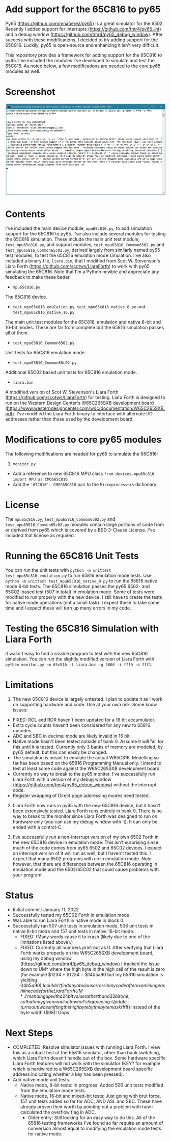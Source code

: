 # Add support for the 65C816 to py65

Py65 (https://github.com/mnaberez/py65) is a great simulator for the 6502.  Recently I added support for interrupts (https://github.com/tmr4/py65_int) and a debug window (https://github.com/tmr4/py65_debug_window).  After success with these modifications, I decided to try adding support for the 65C816. Luckily, py65 is open-source and enhancing it isn't very difficult.

This repository provides a framework for adding support for the 65C816 to py65.  I've included the modules I've developed to simulate and test the 65C816.  As noted below, a few modifications are needed to the core py65 modules as well.

# Screenshot

![Screenshot of py65 running Liara Forth on a simulated 65C816](img/py65_65c816.png)

# Contents

I've included the main device module, `mpu65c816.py`, to add simulation support for the 65C816 to py65.  I've also include several modules for testing the 65C816 simulation.  These include the main unit test module, `test_mpu65c816.py`, and support modules, `test_mpu65816_Common6502.py` and `test_mpu65816_Common65c02.py`, derived largely from similarly named py65 test modules, to test the 65C816 emulation mode simulation.  I've also included a binary file, `liara.bin`, that I modified from Scot W. Stevenson's Liara Forth (https://github.com/scotws/LiaraForth) to work with py65 simulating the 65C816.  Note that I'm a Python newbie and appreciate any feedback to make these better.

* `mpu65c816.py`

The 65C816 device.

* `test_mpu65c816_emulation.py`, `test_mpu65c816_native_8.py` and  `test_mpu65c816_native_16.py`

The main unit test modules for the 65C816, emulation and native 8-bit and 16-bit modes.  These are far from complete but the 65816 simulation passes all of them.

* `test_mpu65816_Common6502.py`

Unit tests for 65C816 emulation mode.
  
* `test_mpu65816_Common65c02.py`

Additional 65C02 based unit tests for 65C816 emulation mode.

* `liara.bin`

A modified version of Scot W. Stevenson's Liara Forth (https://github.com/scotws/LiaraForth) for testing.  Liara Forth is designed to run on the Western Design Center's W65C265SXB development board (https://www.westerndesigncenter.com/wdc/documentation/W65C265SXB.pdf).  I've modified the Liara Forth binary to interface with alternate I/O addresses rather than those used by the development board.

# Modifications to core py65 modules

The following modifications are needed for py65 to simulate the 65C816:

1. `monitor.py`

* Add a reference to new 65C816 MPU class `from devices.mpu65c816 import MPU as CMOS65C816`
* Add the `'65C816': CMOS65C816` pair to the `Microprocessors` dictionary.

# License

The `mpu65c816.py`, `test_mpu65816_Common6502.py` and `test_mpu65816_Common65c02.py` modules contain large portions of code from or derived from py65 which is covered by a BSD 3-Clause License.  I've included that license as required.

# Running the 65C816 Unit Tests

You can run the unit tests with `python -m unittest test_mpu65c816_emulation.py` to run 65816 emulation mode tests.  Use `python -m unittest test_mpu65c816_native_8.py` to run the 65816 native mode 8-bit tests.  The 65C816 simulation passes the py65 6502- and 65C02-based test (507 in total) in emulation mode.  Some of tests were modified to run properly with the new device.  I still have to create the tests for native mode operations (not a small task).  I expect these to take some time and I expect these will turn up many errors in my code.

# Testing the 65C816 Simulation with Liara Forth

It wasn't easy to find a sizable program to test with the new 65C816 simulation.  You can run the slightly modified version of Liara Forth with `python monitor.py -m 65c816 -l liara.bin -g 5000 -i fff0 -o fff1`.

# Limitations

1. The new 65C816 device is largely untested.  I plan to update it as I work on supporting hardware and code.  Use at your own risk.  Some know issues:

* FIXED: ROL and ROR haven't been updated for a 16 bit accumulator.
* Extra cycle counts haven't been considered for any new to 65816 opcodes.
* ADC and SBC in decimal mode are likely invalid in 16 bit.
* Native mode hasn't been tested outside of bank 0.  Assume it will fail for this until it is tested.  Currently only 3 banks of memory are modeled, by py65 default, but this can easily be changed.
* The simulation is meant to emulate the actual W65C816.  Modelling so far has been based on the 65816 Programming Manual only.  I intend to test at least some code against the W65C265SXB development board.
* Currently no way to break to the py65 monitor.  I've successfully run Liara Forth with a version of my debug window (https://github.com/tmr4/py65_debug_window) without the interrupt code.
* Register wrapping of Direct page addressing modes need tested.

2. Liara Forth now runs in py65 with the new 65C816 device, but it hasn't been extensively tested.  Liara Forth runs entirely in bank 0.  There is no way to break to the monitor since Liara Forth was designed to run on hardware only (you can use my debug window with it).  It can only be ended with a control-C.

3. I've successfully run a non-interrupt version of my own 6502 Forth in the new 65C816 device in emulation mode.  This isn't surprising since much of the code comes from py65 6502 and 65C02 devices.  I expect an interrupt version of it will run as well, but I haven't tested this.  I expect that many 6502 programs will run in emulation mode.  Note however, that there are differences between the 65C816 operating in emulation mode and the 6502/65C02 that could cause problems with your program.

# Status

* Initial commit: January 11, 2022
* Successfully tested my 65C02 Forth in emulation mode
* Was able to run Liara Forth in native mode in block 0.
* Successfully ran 507 unit tests in emulation mode, 506 unit tests in native 8-bit mode and 157 unit tests in native 16-bit mode.
  * FIXED: (Many words cause it to crash (likely due to one of the limitations listed above).)
  * FIXED: Currently all numbers print out as 0.  After verifying that Liara Forth works properly on the W65C265SXB development board, using my debug window (https://github.com/tmr4/py65_debug_window) I tracked the issue down to UM* where the high byte in the high cell of the result is zero (for example $1234 * $1234 = $14b5a90 but my 65816 simulation is yielding $04b5a90).  I couldn't find any obvious errors in my code after examining each line code for the Liara Forth UM*.  I'm ending up with a 24 bit value rather than a 32 bit one, so that may give me a clue to what's happening. Update: turns out I was shifting the high byte by the byte mask ($ffff) instead of the byte width ($08)! Oops.

# Next Steps

* COMPLETED: Resolve simulator issues with running Liara Forth.  I view this as a robust test of the 65816 simulator, other than bank switching, which Liara Forth doesn't handle out of the box.  Some hardware specific Liara Forth features will not work with the simulator (KEY? for example which is hardwired to a W65C265SXB development board specific address indicating whether a key has been pressed).
* Add native mode unit tests.
  * Native mode, 8-bit tests: In progress. Added 506 unit tests modified from the emulation mode tests.
  * Native mode, 16-bit and mixed-bit tests: Just going with brut force.  157 unit tests added so far for ADC, AND ASL and SBC.  These have already proven their worth by pointing out a problem with how I calculated the overflow flag in ADC.  
    * Older entry: Still looking for an easy way to do this.  All of the 65816 testing frameworks I've found so far require an amount of conversion almost equal to modifying the emulation mode tests for native mode.
